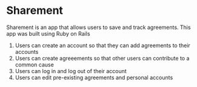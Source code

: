 # Sharement

Sharement is an app that allows users to save and track agreements. This app was built using Ruby on Rails

1. Users can create an account so that they can add agreements to their accounts
2. Users can create agreeements so that other users can contribute to a common cause
3. Users can log in and log out of their account
4. Users can edit pre-existing agreements and personal accounts
